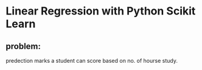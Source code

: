 # Linear Regression with Python Scikit Learn

## problem: 
predection marks a student can score based on no. of hourse study.
